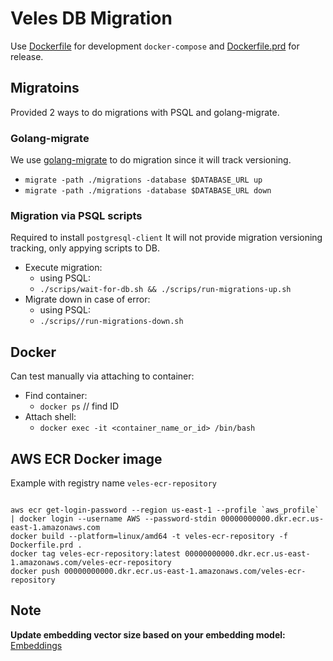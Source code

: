 # Veles DB Migration

Use [Dockerfile](Dockerfile) for development `docker-compose` and [Dockerfile.prd](Dockerfile.prd) for release.

## Migratoins
Provided 2 ways to do migrations with PSQL and golang-migrate. 

### Golang-migrate

We use [golang-migrate](https://github.com/golang-migrate/migrate) to do migration since it will track versioning.

* `migrate -path ./migrations -database $DATABASE_URL up`
* `migrate -path ./migrations -database $DATABASE_URL down`

### Migration via PSQL scripts

Required to install `postgresql-client` It will not provide migration versioning tracking, only appying scripts to DB.

* Execute migration: 
    * using PSQL:
    * ```./scrips/wait-for-db.sh && ./scrips/run-migrations-up.sh```
* Migrate down in case of error: 
    * using PSQL:
    * ```./scrips//run-migrations-down.sh```

## Docker

Can test manually via attaching to container:

* Find container: 
    * ```docker ps``` // find ID
* Attach shell: 
    * ```docker exec -it <container_name_or_id> /bin/bash```

## AWS ECR Docker image 

Example with registry name `veles-ecr-repository` 

```

aws ecr get-login-password --region us-east-1 --profile `aws_profile` | docker login --username AWS --password-stdin 00000000000.dkr.ecr.us-east-1.amazonaws.com
docker build --platform=linux/amd64 -t veles-ecr-repository -f Dockerfile.prd .
docker tag veles-ecr-repository:latest 00000000000.dkr.ecr.us-east-1.amazonaws.com/veles-ecr-repository
docker push 00000000000.dkr.ecr.us-east-1.amazonaws.com/veles-ecr-repository

```

## Note

<b>Update embedding vector size based on your embedding model:</b> [Embeddings](migrations/20231231123240_key_value_vector_index.up.sql)